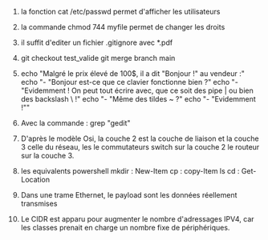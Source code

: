 1. la fonction cat /etc/passwd permet d'afficher les utilisateurs

2. la commande chmod 744 myfile permet de changer les droits

3. il suffit d'editer un fichier .gitignore avec *.pdf

4. git checkout test_valide
   git merge branch main

5. echo "Malgré le prix élevé de 100$, il a dit "Bonjour !" au vendeur :"
   echo "- "Bonjour est-ce que ce clavier fonctionne bien ?"
   echo "- "Evidemment ! On peut tout écrire avec, que ce soit des pipe | ou bien des backslash \\ !"
   echo "- "Même des tildes ~ ?"
   echo "- "Evidemment !""

6. Avec la commande : grep "gedit" 

7. D'après le modèle Osi, la couche 2 est la couche de liaison et la couche 3 celle du réseau, les le commutateurs switch sur la couche 2
le routeur sur la couche 3.

8. les equivalents powershell
   mkdir : New-Item
   cp : copy-Item
   ls 
   cd : Get-Location

10. Dans une trame Ethernet, le payload sont les données réellement transmises 

11. Le CIDR est apparu pour augmenter le nombre d'adressages IPV4, car les classes prenait en charge un nombre fixe de périphériques.
   
 
